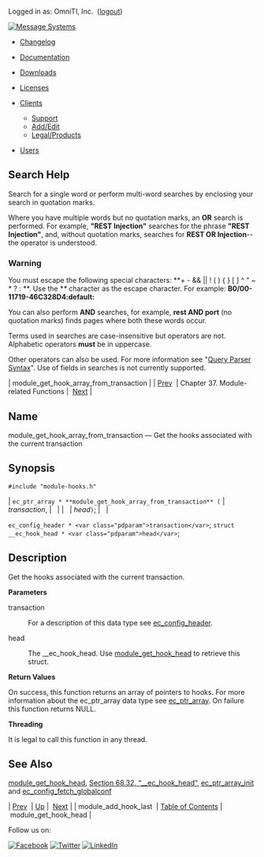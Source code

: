 Logged in as: OmniTI, Inc.  ([logout](https://support.messagesystems.com/logout.php))

[![Message Systems](https://support.messagesystems.com/images/ms-white205.png)](https://support.messagesystems.com/start.php) 

*   [Changelog](https://support.messagesystems.com/start.php?show=changelog)
*   [Documentation](https://support.messagesystems.com/docs/)
*   [Downloads](https://support.messagesystems.com/start.php)

*   [Licenses](https://support.messagesystems.com/license_summary.php)
*   <a href="">Clients</a>
    *   [Support](https://support.messagesystems.com/cs.php)
    *   [Add/Edit](https://support.messagesystems.com/edit_client.php)
    *   [Legal/Products](https://support.messagesystems.com/edit_products.php)
*   [Users](https://support.messagesystems.com/edit_customer.php)

## Search Help

Search for a single word or perform multi-word searches by enclosing your search in quotation marks.

Where you have multiple words but no quotation marks, an **OR** search is performed. For example, **"REST Injection"** searches for the phrase **"REST Injection"**, and, without quotation marks, searches for **REST OR Injection**--the operator is understood.

### Warning

You must escape the following special characters: **+ - && || ! ( ) { } [ ] ^ " ~ * ? : \**. Use the **\** character as the escape character. For example: **B0/00-11719-46C328D4\:default\:**

You can also perform **AND** searches, for example, **rest AND port** (no quotation marks) finds pages where both these words occur.

Terms used in searches are case-insensitive but operators are not. Alphabetic operators **must** be in uppercase.

Other operators can also be used. For more information see "[Query Parser Syntax](https://lucene.apache.org/core/old_versioned_docs/versions/3_0_0/queryparsersyntax.html)". Use of fields in searches is not currently supported.

| module_get_hook_array_from_transaction |
| [Prev](apis.module_add_hook_last.php)  | Chapter 37. Module-related Functions |  [Next](apis.module_get_hook_head.php) |

<a name="apis.module_get_hook_array_from_transaction"></a>
## Name

module_get_hook_array_from_transaction — Get the hooks associated with the current transaction

## Synopsis

`#include "module-hooks.h"`

| `ec_ptr_array * **module_get_hook_array_from_transaction** (` | <var class="pdparam">transaction</var>, |   |
|   | <var class="pdparam">head</var>`)`; |   |

`ec_config_header * <var class="pdparam">transaction</var>`;
`struct __ec_hook_head * <var class="pdparam">head</var>`;<a name="idp30572112"></a>
## Description

Get the hooks associated with the current transaction.

**Parameters**

<dl class="variablelist">

<dt>transaction</dt>

<dd>

For a description of this data type see [ec_config_header](structs.ec_config_header.php "68.21. ec_config_header").

</dd>

<dt>head</dt>

<dd>

The __ec_hook_head. Use [module_get_hook_head](apis.module_get_hook_head.php "module_get_hook_head") to retrieve this struct.

</dd>

</dl>

**Return Values**

On success, this function returns an array of pointers to hooks. For more information about the ec_ptr_array data type see [ec_ptr_array](structs.ec_ptr_array.php "68.40. ec_ptr_array"). On failure this function returns NULL.

**Threading**

It is legal to call this function in any thread.

<a name="idp30582640"></a>
## See Also

[module_get_hook_head](apis.module_get_hook_head.php "module_get_hook_head"), [Section 68.32, “__ec_hook_head”](structs.ec_hook_head.php "68.32. __ec_hook_head"), [ec_ptr_array_init](apis.ec_ptr_array_init.php "ec_ptr_array_init") and [ec_config_fetch_globalconf](apis.ec_config_fetch_globalconf.php "ec_config_fetch_globalconf")

| [Prev](apis.module_add_hook_last.php)  | [Up](module.php) |  [Next](apis.module_get_hook_head.php) |
| module_add_hook_last  | [Table of Contents](index.php) |  module_get_hook_head |

Follow us on:

[![Facebook](https://support.messagesystems.com/images/icon-facebook.png)](http://www.facebook.com/messagesystems) [![Twitter](https://support.messagesystems.com/images/icon-twitter.png)](http://twitter.com/#!/MessageSystems) [![LinkedIn](https://support.messagesystems.com/images/icon-linkedin.png)](http://www.linkedin.com/company/message-systems)